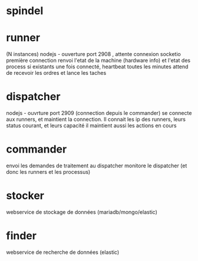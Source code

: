 # spindel


runner
======
(N instances)
nodejs - ouverture port 2908 , attente connexion socketio
première connection renvoi l'etat de la machine (hardware info) et l'etat des process si existants
une fois connecté, heartbeat toutes les minutes
attend de recevoir les ordres et lance les taches


dispatcher
==========
nodejs - ouvrture port 2909 (connection depuis le commander)
se connecte aux runners, et maintient la connection.
Il connait les ip des runners, leurs status courant, et leurs capacité
il maintient aussi les actions en cours


commander
=========
envoi les demandes de traitement au dispatcher
monitore le dispatcher (et donc les runners et les processus)


stocker
=======
webservice de stockage de données (mariadb/mongo/elastic)


finder
======
webservice de recherche de données (elastic)
